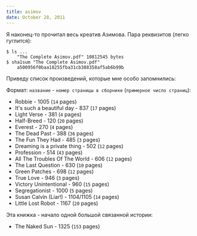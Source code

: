 ```yaml
---
title: asimov
date: October 28, 2011
---
```


Я наконец-то прочитал весь креатив Азимова. Пара реквизитов (легко
гуглится):

```
$ ls ...
    "The Complete Asimov.pdf" 10812545 bytes
$ sha1sum "The Complete Asimov.pdf"
    a500956f0baa18255fba31cb388358af5ab6b99b
```

Приведу список произведений, которые мне особо запомнились:

Формат: `название` - `номер страницы в сборнике` (`примерное число страниц`):

- Robbie - 1005 (`14` pages)
- It's such a beautiful day - 837 (`17` pages)
- Light Verse - 381 (`4` pages)
- Half-Breed - 120 (`20` pages)
- Everest - 270 (`4` pages)
- The Dead Past - 388 (`36` pages)
- The Fun They Had - 485 (`3` pages)
- Dreaming is a private thing - 502 (`12` pages)
- Profession - 514 (`43` pages)
- All The Troubles Of The World - 606 (`12` pages)
- The Last Question - 630 (`10` pages)
- Green Patches - 698 (`12` pages)
- True Love - 946 (`3` pages)
- Victory Unintentional - 960 (`15` pages)
- Segregationist - 1000 (`5` pages)
- Susan Calvin (Liar!) - 1104/1105 (`14` pages)
- Little Lost Robot - 1167 (`20` pages)

Эта книжка - начало одной большой связанной истории:

- The Naked Sun - 1325 (`153` pages)
